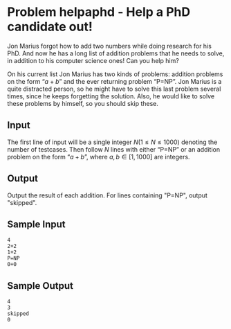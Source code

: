 # Problem helpaphd - Help a PhD candidate out!

Jon Marius forgot how to add two numbers while doing research for his PhD. And now he has a long list of addition problems that he needs to solve, in addition to his computer science ones! Can you help him?

On his current list Jon Marius has two kinds of problems: addition problems on the form “$a + b$” and the ever returning problem “P=NP”. Jon Marius is a quite distracted person, so he might have to solve this last problem several times, since he keeps forgetting the solution. Also, he would like to solve these problems by himself, so you should skip these.

## Input

The first line of input will be a single integer $N (1 ≤ N ≤ 1000)$ denoting the number of testcases. Then follow $N$ lines with either “P=NP” or an addition problem on the form “$a + b$”, where $a, b ∈ [1, 1000]$ are integers.

## Output

Output the result of each addition. For lines containing "P=NP", output "skipped".

## Sample Input

```text
4
2+2
1+2
P=NP
0+0
```

## Sample Output

```text
4
3
skipped
0
```
